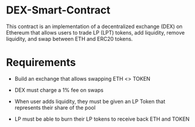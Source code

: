 # DEX-Smart-Contract
This contract is an implementation of a decentralized exchange (DEX) on Ethereum that allows users to trade LP (LPT) tokens, add liquidity, remove liquidity, and swap between ETH and ERC20 tokens.

# Requirements

- Build an exchange that allows swapping ETH <> TOKEN

- DEX must charge a 1% fee on swaps

- When user adds liquidity, they must be given an LP Token that represents their share of the pool

- LP must be able to burn their LP tokens to receive back ETH and TOKEN
